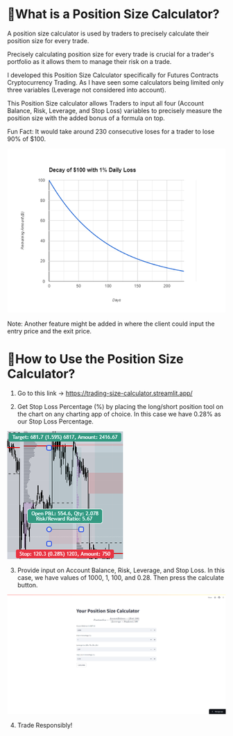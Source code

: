 # 📱What is a Position Size Calculator?
A position size calculator is used by traders to precisely calculate their position size for every trade.   

Precisely calculating position size for every trade is crucial for a trader's portfolio as it allows them to manage their risk on a trade.  

I developed this Position Size Calculator specifically for Futures Contracts Cryptocurrency Trading. As I have seen some calculators being limited only three variables (Leverage not considered into account).    

This Position Size calculator allows Traders to input all four (Account Balance, Risk, Leverage, and Stop Loss) variables to precisely measure the position size with the added bonus of a formula on top.  

Fun Fact: It would take around 230 consecutive loses for a trader to lose 90% of $100.  

![1% Consecutive Loses Plotted on a Line Chart](IMAGES/Bard_Chart_Image.png)  

Note: Another feature might be added in where the client could input the entry price and the exit price.    

# 🤔How to Use the Position Size Calculator?
1. Go to this link -> https://trading-size-calculator.streamlit.app/  

2. Get Stop Loss Percentage (%) by placing the long/short position tool on the chart on any charting app of choice. In this case we have 0.28% as our Stop Loss Percentage.    

![Long Short Position](IMAGES/long_position_screenshot.png) 

3. Provide input on Account Balance, Risk, Leverage, and Stop Loss. In this case, we have values of 1000, 1, 100, and 0.28. Then press the calculate button. 

![Position Size Calculator with Inputs](IMAGES/position_size_calculator_with_inputs.png)  

4. Trade Responsibly!  
